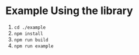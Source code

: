 # Example Using the library

1. `cd ./example`
2. `npm install`
3. `npm run build`
4. `npm run example`
